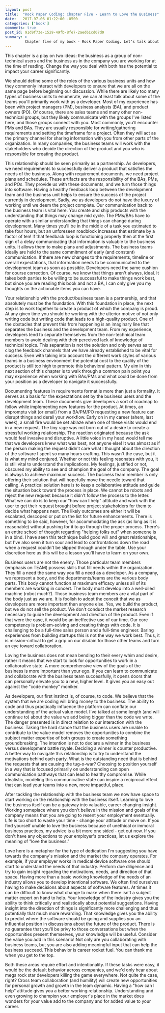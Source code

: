 ```yaml
---
layout: post
title:  "Rock Paper Coding: Chapter Five - Learn to Love the Business"
date:   2017-07-06 01:22:00 -0500
categories: ['book']
comments: true
post_id: 91d9f73e-1529-49fb-8fe7-2aed61cd07d9
summary: >
         Chapter five of my book - Rock Paper Coding. Let's talk about relationships with the business teams and more. (Revised v2)
---
```

This chapter is a play on two ideas: the business as a group of non-technical users and the business as in the company you are working for at the time of reading. Change the way you deal with both has the potential to impact your career significantly.

We should define some of the roles of the various business units and how they commonly interact with developers to ensure that we are all on the same page before beginning our discussion. While there are likely too many types of business units to enumerate, we can at least talk about some of the teams you'll primarily work with as a developer. Most of my experience has been with project managers (PM), business analysts (BA), and product owners (PO). Of course, there are sales teams and many other non-technical groups, but they likely communicate with the groups I've listed here, and those groups connect with you. Most commonly, you'll encounter PMs and BAs. They are usually responsible for writing/gathering requirements and setting the timeframe for a project. Often they will act as the primary channel for sharing information with you from other parts of the organization. In many companies, the business teams will work with the stakeholders who decide the direction of the product and you who is responsible for creating the product.

This relationship should be seen primarily as a partnership. As developers, we need requirements to successfully deliver a product that satisfies the needs of the business. Along with requirement documents, we need project plans and schedules. These artifacts are the responsibility of the BAs, PMs, and POs. They provide us with these documents, and we turn those things into software. Having a healthy feedback loop between the development team and the business unit helps to ensure the success of the project currently in development. Sadly, we as developers do not have the luxury of working until we deem the project complete. Our communication back to the business team is vital here. You create and ship products with the understanding that things may change mid cycle. The PMs/BAs have to operate with a similar understanding that things can change during development. Many times you'll be in the middle of a task you estimated to take four hours, but an unforeseen roadblock increases that estimate by a factor of ten! If that feedback loop is functioning properly then at the first sign of a delay communicating that information is valuable to the business units. It allows them to make plans and adjustments. The business teams ideally are held to the same commitment of early (and constant) communication. If there are new changes to the requirements, timeline or overall expectations, that information needs to be communicated to the development team as soon as possible. Developers need the same cushion for course correction. Of course, we know that things aren't always, ideal. It takes both parties to be willing to be successful to make things work best, but since you are reading this book and not a BA, I can only give you my thoughts on the actionable items you can have.

Your relationship with the product/business team is a partnership, and that absolutely must be the foundation. With this foundation in place, the next step is to work together to create a product of which the company is proud. At any given time you should be working with the ulterior motive of not only writing code but writing code that leads to a high-quality product. One of the obstacles that prevent this from happening is an imaginary line that separates the business and the development team. From my experience, developers tend to separate themselves from the non-technical team members to avoid dealing with their perceived lack of knowledge of technical topics. This separation is not the solution and only serves as to clog the feedback channels that we have already established to be vital for success. Even with taking into account the different work styles of various teams in a business environment the potential cost to the quality of the product is still too high to promote this behavioral pattern. My aim in this next section of this chapter is to walk through a common pain point you may experience when working with BAs/PMs and what could be done from your position as a developer to navigate it successfully.

Documenting features in requirements format is more than just a formality. It serves as a basis for the expectations set by the business users and the development team. These documents give developers a sort of roadmap to follow while implementing new features for the product. At times, an impromptu visit (or email) from a BA/PM/PO requesting a new feature can disrupt things and derail your workflow.  Early on in my career (ahem, last week), a small fire would be set ablaze when one of these visits would end in a new request. The tiny rage was not born out of a desire to create a stressful working relationship. The reaction originated because the ask would feel invasive and disruptive. A little voice in my head would tell me that we developers knew what was best, not anyone else! It was almost as if the person making the request didn't care what I thought about the direction of the software I spent so many hours crafting. This wasn't the case, but it is what my mind conjured. Whether or not this feeling resonates with you, it is still vital to understand the implications. My feelings, justified or not, obscured my ability to see and champion the goal of the company. The goal is always to achieve maximum success. The business team member is only offering their solution that will hopefully move the needle toward that calling.  A practical solution here is to keep a collaborative attitude and guide the situation back toward the process in place. We cannot be robots and reject the new request because it didn't follow the process to the letter. What we can do is to keep our "how can I help" attitude and work with the user to get their request brought before project stakeholders for them to decide what happens next. The likely outcomes are either it will be escalated, descoped or put on the list for future enhancements. There is something to be said, however, for accommodating the ask (as long as it is reasonable) without pushing for it to go through the proper process. There's an entire school of thought regarding "helping folks out" when someone is in a bind. I have seen this technique build good will and great relationships, but I've also seen it turn sour and lead to confrontations down the road when a request couldn't be slipped through under the table. Use your discretion here as this will be a lesson you'll have to learn on your own.

Business users are not the enemy. Those particular team members (emphasis on TEAM) possess skills that fill needs within the organization. They fill a need the same way you fill a need as a developer. As a company, we represent a body, and the departments/teams are the various body parts. This body cannot function at maximum efficacy unless all of its members are working in concert. The body must develop into a well-oiled machine (robot much?). Those business team members are a vital part of the body just as we are. It is foolish to adopt the conceit that we as developers are more important than anyone else. Yes, we build the product, but we do not sell the product. We don't conduct the market research necessary to guide the development and direction of the product. Even if that were the case, it would be an ineffective use of our time. Our core competency is problem-solving and creating things with code. It is challenging to be a full-time sales person and a full-time engineer. Baring experiences from building startups this is not the way we work best. Thus, it is mission-critical to get a grip on our disdain for those other teams and turn an eye toward collaboration.

Loving the business does not mean bending to their every whim and desire, rather it means that we start to look for opportunities to work in a collaborative state. A more comprehensive view of the goals of the business is more important than your ego. If you can learn to communicate and collaborate with the business team successfully, it opens doors that can personally elevate you to a new, higher level. It gives you an easy out against the "code monkey" moniker. 

As developers, our first instinct is, of course, to code. We believe that the system that we are coding will bring money to the business. The ability to code and thus practically influence the platform can conflate our understanding of the actual value model. I've talked at some length (and will continue to) about the value we add being bigger than the code we write. The danger presented is in direct relation to our interaction with the business. Taking the hard stance that the business users are unable to contribute to the value model removes the opportunities to combine the subject matter expertise of both groups to create something groundbreaking. The intention is not to declare a winner in the business versus development battle royale. Deciding a winner is counter productive.  A better way to navigate this relationship is to try to understand the motivations behind each party. What is the outstanding need that is behind the requests that are causing the tug-o-war? Choosing to position yourself in a way that is focused primarily on understanding can open communication pathways that can lead to healthy compromise. While idealistic, modeling this communicative state can inspire a reciprocal effect that can lead your teams into a new, more impactful, place.

After tackling the relationship with the business team we now have space to start working on the relationship with the business itself. Learning to love the business itself can be a gateway into valuable, career changing insight. Working someplace where you don't believe in the mission and goals of the company means that you are going to resent your employment eventually. Life is too short to waste your time - change your attitude or move on. If you find yourself unable to love the business because of unethical or immoral business practices, my advice is a bit more one sided - get out now. If you don't have any objections to your employer's practices, let us explore the meaning of "love the business." 

Love here is a metaphor for the type of dedication I'm suggesting you have towards the company's mission and the market the company operates. For example, if your employer works in medical device software one should start to understand the needs of that industry. Perform due diligence and try to gain insight regarding the motivations, needs, and direction of that space. Having more than a basic working knowledge of the needs of an industry allows you to develop intentional software. We often find ourselves having to make decisions about aspects of software features. At times it can be difficult to know what change to make when there isn't a subject matter expert on hand to help. Your knowledge of the industry gives you the ability to think critically and realistically about potential suggestions. Having insight into the direction of things is significantly more challenging and thus potentially that much more rewarding. That knowledge gives you the ability to predict where the software should be going and supplies you an influential position in discussions about the future of the product. There is no guarantee that you'll be privy to those conversations but when the opportunities present themselves, your knowledge will be useful. Consider the value you add in this scenario! Not only are you collaborating with business teams, but you are also adding meaningful input that can help the business succeed. This behavior is career rocket fuel.  You can thank me when you get to the top.

Both these areas require effort and intentionality. If these tasks were easy, it would be the default behavior across companies, and we'd only hear about mega rock star developers killing the game everywhere. Not quite the case, right? Cross team collaboration (and humility) will create new opportunities for personal growth and growth in the team dynamic. Having a "how can I help" attitude gives you a better working relationship. Understanding and even growing to champion your employer's place in the market does wonders for your value add to the company and for added value to your career.
